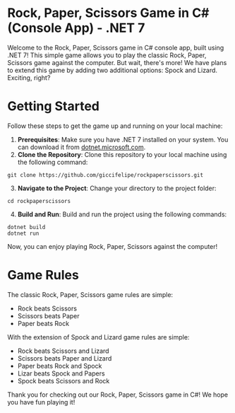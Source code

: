 # Rock, Paper, Scissors Game in C# (Console App) - .NET 7
Welcome to the Rock, Paper, Scissors game in C# console app, built using .NET 7! This simple game allows you to play the classic Rock, Paper, Scissors game against the computer. But wait, there's more! We have plans to extend this game by adding two additional options: Spock and Lizard. Exciting, right?
# Getting Started
Follow these steps to get the game up and running on your local machine:
1. **Prerequisites**: Make sure you have .NET 7 installed on your system. You can download it from [dotnet.microsoft.com](https://dotnet.microsoft.com).
2. **Clone the Repository**: Clone this repository to your local machine using the following command:
```
git clone https://github.com/giccifelipe/rockpaperscissors.git
```
3. **Navigate to the Project**: Change your directory to the project folder:
```
cd rockpaperscissors
```
4. **Build and Run**: Build and run the project using the following commands:
```
dotnet build
dotnet run
```
Now, you can enjoy playing Rock, Paper, Scissors against the computer!
# Game Rules
The classic Rock, Paper, Scissors game rules are simple:
- Rock beats Scissors
- Scissors beats Paper
- Paper beats Rock

With the extension of Spock and Lizard game rules are simple:
- Rock beats Scissors and Lizard
- Scissors beats Paper and Lizard
- Paper beats Rock and Spock
- Lizar beats Spock and Papers
- Spock beats Scissors and Rock

Thank you for checking out our Rock, Paper, Scissors game in C#! We hope you have fun playing it!

